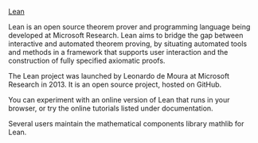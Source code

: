 ﻿[Lean](https://chocolatey.org/packages/lean)

Lean is an open source theorem prover and programming language being developed at Microsoft Research. Lean aims to bridge the gap between interactive and automated theorem proving, by situating automated tools and methods in a framework that supports user interaction and the construction of fully specified axiomatic proofs.

The Lean project was launched by Leonardo de Moura at Microsoft Research in 2013. It is an open source project, hosted on GitHub.

You can experiment with an online version of Lean that runs in your browser, or try the online tutorials listed under documentation.

Several users maintain the mathematical components library mathlib for Lean.